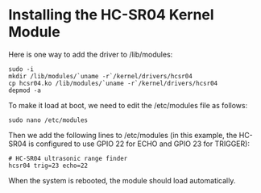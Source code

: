 # Installing the HC-SR04 Kernel Module #

Here is one way to add the driver to /lib/modules:
```
sudo -i
mkdir /lib/modules/`uname -r`/kernel/drivers/hcsr04
cp hcsr04.ko /lib/modules/`uname -r`/kernel/drivers/hcsr04
depmod -a
```

To make it load at boot, we need to edit the /etc/modules file as follows:
```
sudo nano /etc/modules
```

Then we add the following lines to /etc/modules (in this example, the HC-SR04 is configured to use GPIO 22 for ECHO and GPIO 23 for TRIGGER):
```
# HC-SR04 ultrasonic range finder
hcsr04 trig=23 echo=22
```

When the system is rebooted, the module should load automatically.